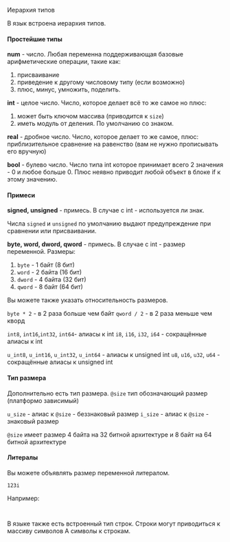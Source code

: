 Иерархия типов

В язык встроена иерархия типов.

#### Простейшие типы

**num** - число. Любая переменна поддерживающая базовые арифметические операции, такие как:
1) присваивание
2) приведение к другому числовому типу (если возможно)
3) плюс, минус, умножить, поделить.

**int** - целое число. Число, которое делает всё то же самое но плюс:
1) может быть ключом массива (приводится к `size`)
2) иметь модуль от деления.
По умолчанию со знаком.

**real** - дробное число. Число, которое делает то же самое, плюс: приблизительное сравнение на равенство (вам не нужно прописывать его вручную)

**bool** - булево число. Число типа int которое принимает всего 2 значения - 0 и любое больше 0. Плюс неявно приводит любой объект в блоке if к этому значению.

#### Примеси

**signed, unsigned** - примесь. В случае с int - используется ли знак.

Числа `signed` и `unsigned` по умолчанию выдают предупреждение 
при сравнении или присваивании.

**byte, word, dword, qword** - примесь. В случае с int - размер переменной.
Размеры:
1) `byte` - 1 байт (8 бит)
2) `word` - 2 байта (16 бит)
3) `dword` - 4 байта (32 бит)
4) `qword` - 8 байт (64 бит)

Вы можете также указать относительность размеров.

`byte * 2` - в 2 раза больше чем байт
`qword / 2` - в 2 раза меньше чем кворд

`int8`, `int16`,`int32`, `int64`- алиасы к int
`i8`, `i16`, `i32`, `i64` - сокращённые алиасы к int

`u_int8`, `u_int16`, `u_int32`, `u_int64` - алиасы к unsigned int
`u8`, `u16`, `u32`, `u64` - сокращённые алиасы к unsigned int

#### Тип размера

Дополнительно есть тип размера. 
`@size` тип обозначающий размер (платформо зависимый)

`u_size` - алиас к `@size` - беззнаковый размер
`i_size` - алиас к `@size` - знаковый размер

`@size` имеет размер 4 байта на 32 битной архитектуре
и 8 байт на 64 битной архитектуре
#### Литералы

Вы можете объявлять размер переменной литералом. 

`123i`

Например:

```
 
```

В языке также есть встроенный тип строк.
Строки могут приводиться к массиву символов
А символы к строкам.
